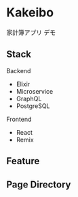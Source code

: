 # Kakeibo

家計簿アプリ デモ

## Stack

Backend
- Elixir
- Microservice
- GraphQL
- PostgreSQL

Frontend
- React
- Remix


## Feature

## Page Directory

## 

